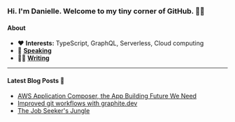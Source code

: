 ### Hi. I'm Danielle. Welcome to my tiny corner of GitHub. 👋🏻

#### **About**

- ❤️ **Interests:** TypeScript, GraphQL, Serverless, Cloud computing
- 🎤 **[Speaking](https://www.danielleheberling.xyz/speaking)**
- ✍🏻 **[Writing](https://www.danielleheberling.xyz)**

<hr />

#### **Latest Blog Posts** 🚀

<!-- start latest posts -->
- [AWS Application Composer, the App Building Future We Need](https://danielleheberling.xyz/blog/aws-application-composer/)
- [Improved git workflows with graphite.dev](https://danielleheberling.xyz/blog/git-collaboration/)
- [The Job Seeker's Jungle](https://danielleheberling.xyz/blog/jobseekers-jungle/)
<!-- end latest posts -->
